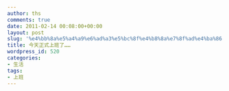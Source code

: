 ```yaml
---
author: ths
comments: true
date: 2011-02-14 00:08:00+00:00
layout: post
slug: '%e4%bb%8a%e5%a4%a9%e6%ad%a3%e5%bc%8f%e4%b8%8a%e7%8f%ad%e4%ba%86'
title: 今天正式上班了……
wordpress_id: 520
categories:
- 生活
tags:
- 上班
---
```




